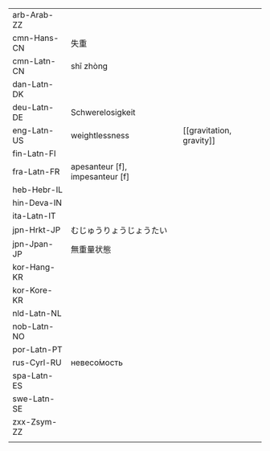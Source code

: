 | | | |
|-|-|-|
| arb-Arab-ZZ |  |  |
| cmn-Hans-CN | 失重 |  |
| cmn-Latn-CN | shī zhòng |  |
| dan-Latn-DK |  |  |
| deu-Latn-DE | Schwerelosigkeit |  |
| eng-Latn-US | weightlessness | [[gravitation, gravity]] |
| fin-Latn-FI |  |  |
| fra-Latn-FR | apesanteur [f], impesanteur [f] |  |
| heb-Hebr-IL |  |  |
| hin-Deva-IN |  |  |
| ita-Latn-IT |  |  |
| jpn-Hrkt-JP | むじゅうりょうじょうたい |  |
| jpn-Jpan-JP | 無重量状態 |  |
| kor-Hang-KR |  |  |
| kor-Kore-KR |  |  |
| nld-Latn-NL |  |  |
| nob-Latn-NO |  |  |
| por-Latn-PT |  |  |
| rus-Cyrl-RU | невесо́мость |  |
| spa-Latn-ES |  |  |
| swe-Latn-SE |  |  |
| zxx-Zsym-ZZ |  |  |
|  |  |  |
